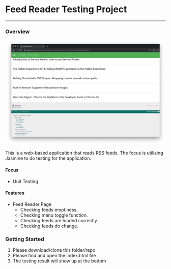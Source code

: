 # Feed Reader Testing Project
---

### Overview

![screenshot](img/screenshot.png)

This is a web-based application that reads RSS feeds. The focus is utilizing Jasmine to do testing for the application.

#### Focus
* Unit Testing

#### Features
* Feed Reader Page
    * Checking feeds emptiness.
    * Checking menu toggle function.
    * Checking feeds are loaded correctly.
    * Checking feeds do change.


### Getting Started
1. Please download/clone this folder/repo
2. Please find and open the index.html file
3. The testing result will show up at the bottom
